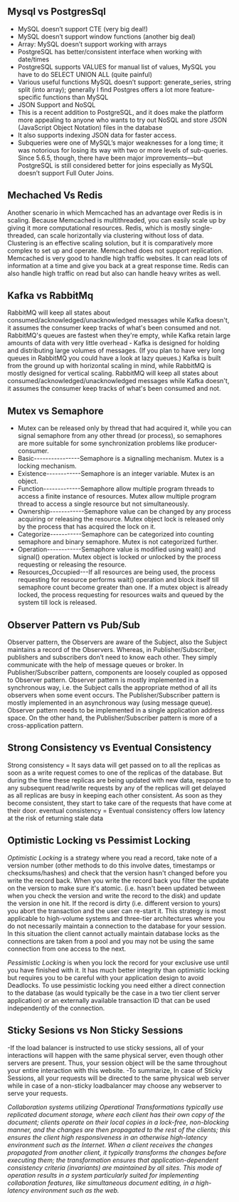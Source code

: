 ## Mysql vs PostgresSql
-	MySQL doesn’t support CTE (very big deal!)
-	MySQL doesn’t support window functions (another big deal)
-	Array: MySQL doesn’t support working with arrays
-	PostgreSQL has better/consistent interface when working with date/times
-	PostgreSQL supports VALUES for manual list of values, MySQL you have to do SELECT UNION ALL (quite painful)
-	Various useful functions MySQL doesn’t support: generate_series, string split (into array); generally I find Postgres offers a lot more feature-specific functions than MySQL
-	JSON Support and NoSQL
-	This is a recent addition to PostgreSQL, and it does make the platform more appealing to anyone who wants to try out NoSQL and store JSON (JavaScript Object Notation) files in the database
-	It also supports indexing JSON data for faster access.
-	Subqueries were one of MySQL’s major weaknesses for a long time; it was notorious for losing its way with two or more levels of sub-queries. Since 5.6.5, though, there have been major improvements—but PostgreSQL is still considered better for joins especially as MySQL doesn’t support Full Outer Joins.

## Mechached Vs Redis
Another scenario in which Memcached has an advantage over Redis is in scaling. Because Memcached is multithreaded, you can easily scale up by giving it more computational resources. Redis, which is mostly single-threaded, can scale horizontally via clustering without loss of data. Clustering is an effective scaling solution, but it is comparatively more complex to set up and operate. Memcached does not support replication.
Memcached is very good to handle high traffic websites. It can read lots of information at a time and give you back at a great response time. Redis can also handle high traffic on read but also can handle heavy writes as well.

## Kafka vs RabbitMq
RabbitMQ will keep all states about consumed/acknowledged/unacknowledged messages while Kafka doesn't, it assumes the consumer keep tracks of what's been consumed and not. RabbitMQ's queues are fastest when they're empty, while Kafka retain large amounts of data with very little overhead - Kafka is designed for holding and distributing large volumes of messages. (If you plan to have very long queues in RabbitMQ you could have a look at lazy queues.)
Kafka is built from the ground up with horizontal scaling in mind, while RabbitMQ is mostly designed for vertical scaling.
RabbitMQ will keep all states about consumed/acknowledged/unacknowledged messages while Kafka doesn't, it assumes the consumer keep tracks of what's been consumed and not.

## Mutex vs Semaphore
  - Mutex can be released only by thread that had acquired it, while you can signal semaphore from any other thread (or process), so semaphores are more suitable for some synchronization problems like producer-consumer.
  - Basic----------------Semaphore is a signalling mechanism.	Mutex is a locking mechanism.
  - Existence------------Semaphore is an integer variable.	Mutex is an object.
  - Function-------------Semaphore allow multiple program threads to access a finite instance of resources.	Mutex allow multiple program thread to access a single resource but not simultaneously.
  - Ownership------------Semaphore value can be changed by any process acquiring or releasing the resource.	Mutex object lock is released only by the process that has acquired the lock on it.
  - Categorize-----------Semaphore can be categorized into counting semaphore and binary semaphore.	Mutex is not categorized further.
  - Operation------------Semaphore value is modified using wait() and signal() operation.	Mutex object is locked or unlocked by the process requesting or releasing the resource.
  - Resources_Occupied---If all resources are being used, the process requesting for resource performs wait() operation and block itself till semaphore count become greater than one.	If a mutex object is already locked, the process requesting for resources waits and queued by the system till lock is released.

## Observer Pattern vs Pub/Sub
Observer pattern, the Observers are aware of the Subject, also the Subject maintains a record of the Observers. Whereas, in Publisher/Subscriber, publishers and subscribers don’t need to know each other. They simply communicate with the help of message queues or broker.
In Publisher/Subscriber pattern, components are loosely coupled as opposed to Observer pattern.
Observer pattern is mostly implemented in a synchronous way, i.e. the Subject calls the appropriate method of all its observers when some event occurs. The Publisher/Subscriber pattern is mostly implemented in an asynchronous way (using message queue).
Observer pattern needs to be implemented in a single application address space. On the other hand, the Publisher/Subscriber pattern is more of a cross-application pattern.

## Strong Consistency vs Eventual Consistency
Strong consistency = It says data will get passed on to all the replicas as soon as a write request comes to one of the replicas of the database.
But during the time these replicas are being updated with new data, response to any subsequent read/write requests by any of the replicas will get delayed as all replicas are busy in keeping each other consistent.
As soon as they become consistent, they start to take care of the requests that have come at their door.
eventual consistency = Eventual consistency offers low latency at the risk of returning stale data

## Optimistic Locking vs Pessimist Locking
*Optimistic Locking* is a strategy where you read a record, take note of a version number (other methods to do this involve dates, timestamps or checksums/hashes) and check that the version hasn't changed before you write the record back. When you write the record back you filter the update on the version to make sure it's atomic. (i.e. hasn't been updated between when you check the version and write the record to the disk) and update the version in one hit.
If the record is dirty (i.e. different version to yours) you abort the transaction and the user can re-start it.
This strategy is most applicable to high-volume systems and three-tier architectures where you do not necessarily maintain a connection to the database for your session. In this situation the client cannot actually maintain database locks as the connections are taken from a pool and you may not be using the same connection from one access to the next.

*Pessimistic Locking* is when you lock the record for your exclusive use until you have finished with it. It has much better integrity than optimistic locking but requires you to be careful with your application design to avoid Deadlocks. To use pessimistic locking you need either a direct connection to the database (as would typically be the case in a two tier client server application) or an externally available transaction ID that can be used independently of the connection.

## Sticky Sesions vs Non Sticky Sessions
-If the load balancer is instructed to use sticky sessions, all of your interactions will happen with the same physical server, even though other servers are present. Thus, your session object will be the same throughout your entire interaction with this website.
-To summarize, In case of Sticky Sessions, all your requests will be directed to the same physical web server while in case of a non-sticky loadbalancer may choose any webserver to serve your requests.

*Collaboration systems utilizing Operational Transformations typically use replicated document storage, where each client has their own copy of the document; clients operate on their local copies in a lock-free, non-blocking manner, and the changes are then propagated to the rest of the clients; this ensures the client high responsiveness in an otherwise high-latency environment such as the Internet. When a client receives the changes propagated from another client, it typically transforms the changes before executing them; the transformation ensures that application-dependent consistency criteria (invariants) are maintained by all sites. This mode of operation results in a system particularly suited for implementing collaboration features, like simultaneous document editing, in a high-latency environment such as the web.*

